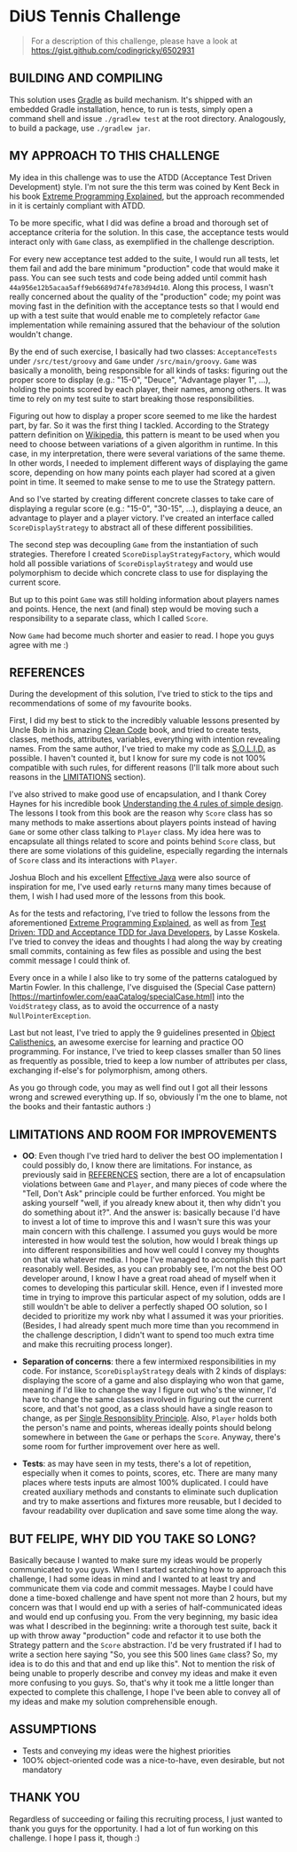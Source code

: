 # DiUS Tennis Challenge

> For a description of this challenge, please have a look at https://gist.github.com/codingricky/6502931

## BUILDING AND COMPILING

This solution uses [Gradle](https://gradle.org/) as build mechanism. It's shipped with an embedded Gradle installation, hence, to run is tests, simply open a command shell and
  issue `./gradlew test` at the root directory. Analogously, to build a package, use `./gradlew jar`.

## MY APPROACH TO THIS CHALLENGE

My idea in this challenge was to use the ATDD (Acceptance Test Driven Development) style. I'm not sure the this term was coined by Kent Beck in his
  book [Extreme Programming Explained](https://www.amazon.com/Extreme-Programming-Explained-Embrace-Change/dp/0321278658), but the approach recommended in it
  is certainly compliant with ATDD.

To be more specific, what I did was define a broad and thorough set of acceptance criteria for the solution. In this case, the acceptance tests would interact only
  with `Game` class, as exemplified in the challenge description.

For every new acceptance test added to the suite, I would run all tests, let them fail and add the bare minimum "production" code that would make it pass. You can
  see such tests and code being added until commit hash `44a956e12b5acaa5aff9eb6689d74fe783d94d10`. Along this process, I wasn't really concerned about the
  quality of the "production" code; my point was moving fast in the definition with the acceptance tests so that I would end up with a test suite that would
  enable me to completely refactor `Game` implementation while remaining assured that the behaviour of the solution wouldn't change.

By the end of such exercise, I basically had two classes: `AcceptanceTests` under `/src/test/groovy` and `Game` under `/src/main/groovy`. `Game` was basically a
  monolith, being responsible for all kinds of tasks: figuring out the proper score to display (e.g.: "15-0", "Deuce", "Advantage player 1", ...), holding the points
  scored by each player, their names, among others. It was time to rely on my test suite to start breaking those responsibilities.

Figuring out how to display a proper score seemed to me like the hardest part, by far. So it was the first thing I tackled. According to the Strategy pattern definition
  on [Wikipedia](https://en.wikipedia.org/wiki/Strategy_pattern), this pattern is meant to be used when you need to choose between variations of a given algorithm in runtime.
  In this case, in my interpretation, there were several variations of the same theme. In other words, I needed to implement different ways of displaying the game score,
  depending on how many points each player had scored at a given point in time. It seemed to make sense to me to use the Strategy pattern.

And so I've started by creating different concrete classes to take care of displaying a regular score (e.g.: "15-0", "30-15", ...), displaying a deuce, an advantage to player
  and a player victory. I've created an interface called `ScoreDisplayStrategy` to abstract all of these different possibilities.

The second step was decoupling `Game` from the instantiation of such strategies. Therefore I created `ScoreDisplayStrategyFactory`, which would hold all possible variations of
  `ScoreDisplayStrategy` and would use polymorphism to decide which concrete class to use for displaying the current score.

But up to this point `Game` was still holding information about players names and points. Hence, the next (and final) step would be moving such a responsibility to a separate
  class, which I called `Score`.

Now `Game` had become much shorter and easier to read. I hope you guys agree with me :)

## REFERENCES

During the development of this solution, I've tried to stick to the tips and recommendations of some of my favourite books.

First, I did my best to stick to the incredibly valuable lessons presented by Uncle Bob in his amazing [Clean Code](https://www.amazon.com/Clean-Code-Handbook-Software-Craftsmanship/dp/0132350882/ref=sr_1_1?s=books&ie=UTF8&qid=1486086388&sr=1-1&keywords=clean+code)
 book, and tried to create tests, classes, methods, attributes, variables, everything with intention revealing names. From the same author, I've tried to make my code as [S.O.L.I.D.](http://butunclebob.com/ArticleS.UncleBob.PrinciplesOfOod)
 as possible. I haven't counted it, but I know for sure my code is not 100% compatible with such rules, for different reasons (I'll talk more about such reasons in the [LIMITATIONS](#limitations-and-room-for-improvements) section).

I've also strived to make good use of encapsulation, and I thank Corey Haynes for his incredible book [Understanding the 4 rules of simple design](https://leanpub.com/4rulesofsimpledesign).
  The lessons I took from this book are the reason why `Score` class has so many methods to make assertions about players points instead of having `Game` or some other class talking to `Player` class.
  My idea here was to encapsulate all things related to score and points behind `Score` class, but there are some violations of this guideline, especially regarding the internals of `Score` class and
  its interactions with `Player`.

Joshua Bloch and his excellent [Effective Java](https://www.amazon.com/Effective-Java-2nd-Joshua-Bloch/dp/0321356683/ref=sr_1_1?s=books&ie=UTF8&qid=1486087176&sr=1-1&keywords=effective+java) were also
  source of inspiration for me, I've used early `return`s many many times because of them, I wish I had used more of the lessons from this book.

As for the tests and refactoring, I've tried to follow the lessons from the aforementioned [Extreme Programming Explained](https://www.amazon.com/Extreme-Programming-Explained-Embrace-Change/dp/0321278658),
  as well as from [Test Driven: TDD and Acceptance TDD for Java Developers](https://www.amazon.com/Test-Driven-Acceptance-Java-Developers/dp/1932394850/ref=sr_1_fkmr0_1?s=books&ie=UTF8&qid=1486087585&sr=1-1-fkmr0&keywords=test+driven+koskella),
  by Lasse Koskela. I've tried to convey the ideas and thoughts I had along the way by creating small commits, containing as few files as possible and
  using the best commit message I could think of.

Every once in a while I also like to try some of the patterns catalogued by Martin Fowler. In this challenge, I've disguised the (Special Case pattern)[https://martinfowler.com/eaaCatalog/specialCase.html]
  into the `VoidStrategy` class, as to avoid the occurrence of a nasty `NullPointerException`.

Last but not least, I've tried to apply the 9 guidelines presented in [Object Calisthenics](https://www.cs.helsinki.fi/u/luontola/tdd-2009/ext/ObjectCalisthenics.pdf), an awesome exercise for learning
  and practice OO programming. For instance, I've tried to keep classes smaller than 50 lines as frequently as possible, tried to keep a low number of attributes per class,
  exchanging if-else's for polymorphism, among others.

As you go through code, you may as well find out I got all their lessons wrong and screwed everything up. If so, obviously I'm the one to blame, not the books and their fantastic authors :)


## LIMITATIONS AND ROOM FOR IMPROVEMENTS

* **OO**: Even though I've tried hard to deliver the best OO implementation I could possibly do, I know there are limitations. For instance, as previously said in [REFERENCES](#references) section,
  there are a lot of encapsulation violations between `Game` and `Player`, and many pieces of code where the "Tell, Don't Ask" principle could be further enforced. You might be asking yourself
  "well, if you already knew about it, then why didn't you do something about it?". And the answer is: basically because I'd have to invest a lot of time to improve this and I wasn't sure this was your main
  concern with this challenge. I assumed you guys would be more interested in how would test the solution, how would I break things up into different responsibilities and how well could I convey my thoughts on
  that via whatever media. I hope I've managed to accomplish this part reasonably well. Besides, as you can probably see, I'm not the best OO developer around, I know I have a great road ahead of myself when
  it comes to developing this particular skill. Hence, even if I invested more time in trying to improve this particular aspect of my solution, odds are I still wouldn't be able to deliver a perfectly shaped OO
  solution, so I decided to prioritize my work nby what I assumed it was your priorities. (Besides, I had already spent much more time than you recommend in the challenge description, I didn't want to spend
  too much extra time and make this recruiting process longer).

* **Separation of concerns**: there a few intermixed responsibilities in my code. For instance, `ScoreDisplayStrategy` deals with 2 kinds of displays: displaying the score of a game and also displaying who won
  that game, meaning if I'd like to change the way I figure out who's the winner, I'd have to change the same classes involved in figuring out the current score, and that's not good, as a class should have a
  single reason to change, as per [Single Responsiblity Principle]((http://butunclebob.com/ArticleS.UncleBob.PrinciplesOfOod)). Also, `Player` holds both the person's name and points, whereas ideally points should
  belong somewhere in between the `Game` or perhaps the `Score`. Anyway, there's some room for further improvement over here as well.

* **Tests**: as may have seen in my tests, there's a lot of repetition, especially when it comes to points, scores, etc. There are many many places where tests inputs are almost 100% duplicated. I could have
  created auxiliary methods and constants to eliminate such duplication and try to make assertions and fixtures more reusable, but I decided to favour readability over duplication and save some time along the way.

## BUT FELIPE, WHY DID YOU TAKE SO LONG?

Basically because I wanted to make sure my ideas would be properly communicated to you guys. When I started scratching how to approach this challenge, I had some ideas in mind and I wanted to at least try and
  communicate them via code and commit messages. Maybe I could have done a time-boxed challenge and have spent not more than 2 hours, but my concern was that I would end up with a series of half-communicated
  ideas and would end up confusing you. From the very beginning, my basic idea was what I described in the beginning: write a thorough test suite, back it up with throw away "production" code and refactor it to
  use both the Strategy pattern and the `Score` abstraction. I'd be very frustrated if I had to write a section here saying "So, you see this 500 lines `Game` class? So, my idea is to do this and that and end up
  like this". Not to mention the risk of being unable to properly describe and convey my ideas and make it even more confusing to you guys. So, that's why it took me a little longer than expected to complete this
  challenge, I hope I've been able to convey all of my ideas and make my solution comprehensible enough.

## ASSUMPTIONS

* Tests and conveying my ideas were the highest priorities
* 10O% object-oriented code was a nice-to-have, even desirable, but not mandatory

## THANK YOU

Regardless of succeeding or failing this recruiting process, I just wanted to thank you guys for the opportunity. I had a lot of fun working on this challenge. I hope I pass it, though :)
